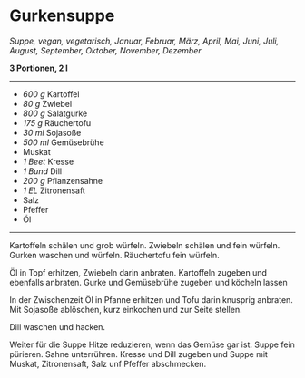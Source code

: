 # Gurkensuppe

*Suppe, vegan, vegetarisch, Januar, Februar, März, April, Mai, Juni, Juli, August, September, Oktober, November, Dezember*

**3 Portionen, 2 l**

---

- *600 g* Kartoffel
- *80 g* Zwiebel
- *800 g* Salatgurke
- *175 g* Räuchertofu
- *30 ml* Sojasoße
- *500 ml* Gemüsebrühe
- Muskat
- *1 Beet* Kresse
- *1 Bund* Dill
- *200 g* Pflanzensahne
- *1 EL* Zitronensaft
- Salz
- Pfeffer
- Öl

---

Kartoffeln schälen und grob würfeln. Zwiebeln schälen und fein würfeln. Gurken waschen und würfeln. Räuchertofu fein würfeln.

Öl in Topf erhitzen, Zwiebeln darin anbraten. Kartoffeln zugeben und ebenfalls anbraten. Gurke und Gemüsebrühe zugeben und köcheln lassen

In der Zwischenzeit Öl in Pfanne erhitzen und Tofu darin knusprig anbraten. Mit Sojasoße ablöschen, kurz einkochen und zur Seite stellen.

Dill waschen und hacken.

Weiter für die Suppe Hitze reduzieren, wenn das Gemüse gar ist. Suppe fein pürieren. Sahne unterrühren. Kresse und Dill zugeben und Suppe mit Muskat, Zitronensaft, Salz unf Pfeffer abschmecken.
